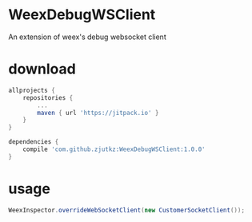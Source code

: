 # WeexDebugWSClient
An extension of weex's debug websocket client



# download

```groovy
allprojects {
	repositories {
		...
		maven { url 'https://jitpack.io' }
	}
}
```

```groovy
dependencies {
	compile 'com.github.zjutkz:WeexDebugWSClient:1.0.0'
}
```



# usage

```java
WeexInspector.overrideWebSocketClient(new CustomerSocketClient());
```
